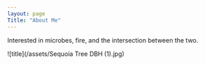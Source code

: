 ```yaml
---
layout: page
Title: "About Me"
---
```


Interested in microbes, fire, and the intersection between the two.



![title](/assets/Sequoia Tree DBH (1).jpg)
